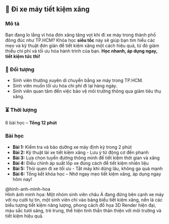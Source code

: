 ## 🚀 Đi xe máy tiết kiệm xăng  

### Mô tả  
Bạn đang lo lắng vì hóa đơn xăng tăng vọt khi đi xe máy trong thành phố đông đúc như TP.HCM? Khóa học **siêu tốc** này sẽ giúp bạn tìm hiểu các mẹo và kỹ thuật đơn giản để tiết kiệm xăng một cách hiệu quả, từ đó giảm thiểu chi phí và tối ưu hóa hành trình của bạn. **Học nhanh, áp dụng ngay, tiết kiệm tức thì!**  

### 🎯 Đối tượng  
- Sinh viên thường xuyên di chuyển bằng xe máy trong TP.HCM.  
- Sinh viên muốn tối ưu hóa chi phí đi lại hàng ngày.  
- Sinh viên quan tâm đến việc bảo vệ môi trường thông qua giảm tiêu thụ xăng.  

### ⏳ Thời lượng  
6 bài học – **Tổng 12 phút**  

### Bài học  
- **Bài 1:** Kiểm tra và bảo dưỡng xe máy định kỳ trong 2 phút  
- **Bài 2:** Kỹ thuật lái xe tiết kiệm xăng - Lưu ý từ động cơ đến phanh  
- **Bài 3:** Lựa chọn tuyến đường thông minh để tiết kiệm thời gian và xăng  
- **Bài 4:** Điều chỉnh áp suất lốp xe đúng cách để tiết kiệm nhiên liệu  
- **Bài 5:** Thói quen đi xe tối ưu - Tắt máy khi dừng lâu, không ga quá mạnh  
- **Bài 6:** Tổng kết khóa học – Nhớ ngay mẹo tiết kiệm xăng, áp dụng ngay hôm nay!  

@hinh-anh-minh-hoa  
Hình ảnh minh họa: Một nhóm sinh viên châu Á đang đứng bên cạnh xe máy với nụ cười tự tin, một sinh viên chỉ vào bảng biểu tiết kiệm xăng, nền là các biểu tượng tiết kiệm năng lượng, phong cách đồ họa 3D Render hiện đại, màu sắc tươi sáng, trẻ trung, thể hiện tinh thần thân thiện với môi trường và tiết kiệm hiệu quả.